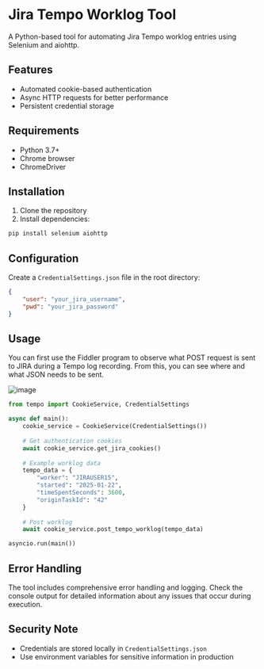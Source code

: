 # Jira Tempo Worklog Tool

A Python-based tool for automating Jira Tempo worklog entries using Selenium and aiohttp.

## Features

- Automated cookie-based authentication
- Async HTTP requests for better performance
- Persistent credential storage

## Requirements

- Python 3.7+
- Chrome browser
- ChromeDriver

## Installation

1. Clone the repository
2. Install dependencies:
```bash
pip install selenium aiohttp
```

## Configuration

Create a `CredentialSettings.json` file in the root directory:

```json
{
    "user": "your_jira_username",
    "pwd": "your_jira_password"
}
```

## Usage

You can first use the Fiddler program to observe what POST request is sent to JIRA during a Tempo log recording. From this, you can see where and what JSON needs to be sent.

![image](https://github.com/user-attachments/assets/b12f26f0-35c2-4442-8060-fd6a77aac7a3)

```python
from tempo import CookieService, CredentialSettings

async def main():
    cookie_service = CookieService(CredentialSettings())
    
    # Get authentication cookies
    await cookie_service.get_jira_cookies()
    
    # Example worklog data
    tempo_data = {
        "worker": "JIRAUSER15",
        "started": "2025-01-22",
        "timeSpentSeconds": 3600,
        "originTaskId": "42"
    }
    
    # Post worklog
    await cookie_service.post_tempo_worklog(tempo_data)

asyncio.run(main())
```

## Error Handling

The tool includes comprehensive error handling and logging. Check the console output for detailed information about any issues that occur during execution.

## Security Note

- Credentials are stored locally in `CredentialSettings.json`
- Use environment variables for sensitive information in production

